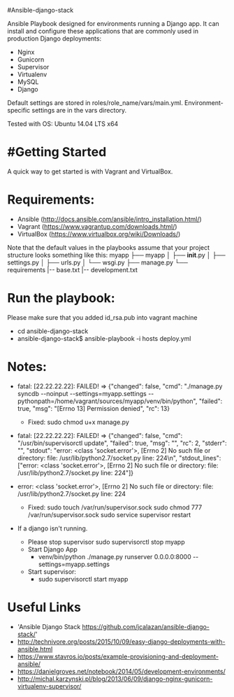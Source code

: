#Ansible-django-stack

Ansible Playbook designed for environments running a Django app. It can install and configure these applications that are commonly used in production Django deployments:

+ Nginx
+ Gunicorn
+ Supervisor
+ Virtualenv
+ MySQL
+ Django

Default settings are stored in roles/role_name/vars/main.yml. Environment-specific settings are in the vars directory.

Tested with OS: Ubuntu 14.04 LTS x64


#Getting Started
===============
A quick way to get started is with Vagrant and VirtualBox.

Requirements:
============
+ Ansible (<http://docs.ansible.com/ansible/intro_installation.html/>)
+ Vagrant (<https://www.vagrantup.com/downloads.html/>)
+ VirtualBox (<https://www.virtualbox.org/wiki/Downloads/>)


Note that the default values in the playbooks assume that your project structure looks something like this:
myapp
├── myapp
│   ├── __init__.py
│   ├── settings.py
│   ├── urls.py
│   └── wsgi.py
├── manage.py
└── requirements
     |-- base.txt
     |-- development.txt


Run the playbook:
=================
Please make sure that you added id_rsa.pub into vagrant machine
+ cd ansible-django-stack
+ ansible-django-stack$ ansible-playbook -i hosts deploy.yml


Notes:
======

+ fatal: [22.22.22.22]: FAILED! => {"changed": false, "cmd": "./manage.py syncdb --noinput --settings=myapp.settings --pythonpath=/home/vagrant/sources/myapp/venv/bin/python", "failed": true, "msg": "[Errno 13] Permission denied", "rc": 13}

	- Fixed: sudo chmod u+x manage.py

+ fatal: [22.22.22.22]: FAILED! => {"changed": false, "cmd": "/usr/bin/supervisorctl update", "failed": true, "msg": "", "rc": 2, "stderr": "", "stdout": "error: <class 'socket.error'>, [Errno 2] No such file or directory: file: /usr/lib/python2.7/socket.py line: 224\n", "stdout_lines": ["error: <class 'socket.error'>, [Errno 2] No such file or directory: file: /usr/lib/python2.7/socket.py line: 224"]}
+ error: <class 'socket.error'>, [Errno 2] No such file or directory: file: /usr/lib/python2.7/socket.py line: 224

	- Fixed:
		sudo touch /var/run/supervisor.sock
		sudo chmod 777 /var/run/supervisor.sock
		sudo service supervisor restart


+ If a django isn't running.
	- Please stop supervisor
		sudo supervisorctl stop myapp
	- Start Django App
		- venv/bin/python ./manage.py runserver 0.0.0.0:8000 --settings=myapp.settings
	- Start supervisor:
		- sudo supervisorctl start myapp


Useful Links
============
+ 'Ansible Django Stack <https://github.com/jcalazan/ansible-django-stack/>'
+ http://technivore.org/posts/2015/10/09/easy-django-deployments-with-ansible.html
+ https://www.stavros.io/posts/example-provisioning-and-deployment-ansible/
+ https://danielgroves.net/notebook/2014/05/development-environments/
+ http://michal.karzynski.pl/blog/2013/06/09/django-nginx-gunicorn-virtualenv-supervisor/
